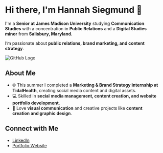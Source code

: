 # Hi there, I'm Hannah Siegmund 👋

I'm a **Senior at James Madison University** studying **Communication Studies** with a concentration in **Public Relations** and a **Digital Studies minor** from **Salisbury, Maryland**.

I’m passionate about **public relations, brand marketing, and content strategy**.  

![GitHub Logo](https://github.githubassets.com/images/modules/logos_page/GitHub-Mark.png "GitHub Logo")

## About Me
- 🌐 This summer I completed a **Marketing & Brand Strategy internship at TidalHealth**, creating social media content and digital assets.  
- 💻 Skilled in **social media management, content creation, and website portfolio development**.    
- 🎨 Love **visual communication** and creative projects like **content creation and graphic design**. 
## Connect with Me
- [LinkedIn](www.linkedin.com/in/hannah-siegmund-8652102b2)  
- [Portfolio Website](https://sites.google.com/view/hannahsiegmundinternship/home)
